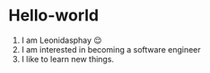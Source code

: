 # Hello-world
1. I am Leonidasphay 😌
2. I am interested in becoming a software engineer
3. I like to learn new things.
